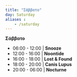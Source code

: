 ```yaml
---
title: "Σάββατο"
day: Saturday
aliases :
    - /saturday
---
```


**Σάββατο**

- 06:00 - 12:00 | **Snooze**
- 12:00 - 16:00 | **Noontide**
- 16:00 - 18:00 | **Lost & Found**
- 18:00 - 20:00 | **Canis Lupus**
- 20:00 - 06:00 | **Nocturne**